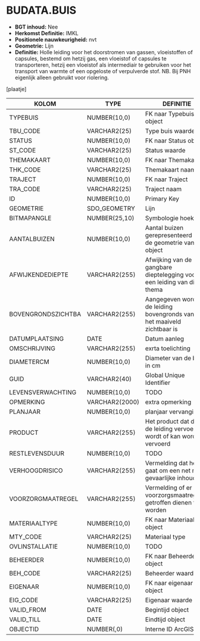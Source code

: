 ﻿# BUDATA.BUIS


* __BGT inhoud:__ Nee
* __Herkomst Definitie:__ IMKL
* __Positionele nauwkeurigheid:__ nvt
* __Geometrie:__ Lijn
* __Definitie:__ Holle leiding voor het doorstromen van gassen, vloeistoffen of capsules, bestemd om hetzij gas, een vloeistof of capsules te transporteren, hetzij een vloeistof als intermediair te gebruiken voor het transport van warmte of een opgeloste of verpulverde stof. NB. Bij PNH eigenlijk alleen gebruikt voor riolering.

[plaatje]


|KOLOM                           	|TYPE          	|DEFINITIE|
|------                          	|----          	|-----    |
|TYPEBUIS                        	|NUMBER(10,0)  	|FK naar Typebuis object|
|TBU_CODE                        	|VARCHAR2(25)  	|Type buis waarde|
|STATUS                          	|NUMBER(10,0)  	|FK naar Status object|
|ST_CODE                         	|VARCHAR2(25)  	|Status waarde|
|THEMAKAART                      	|NUMBER(10,0)  	|FK naar Themakaart|
|THK_CODE                        	|VARCHAR2(25)  	|Themakaart naam|
|TRAJECT                         	|NUMBER(10,0)  	|FK naar Traject|
|TRA_CODE                        	|VARCHAR2(25)  	|Traject naam|
|ID                              	|NUMBER(10,0)  	|Primary Key|
|GEOMETRIE                       	|SDO_GEOMETRY  	|Lijn|
|BITMAPANGLE                     	|NUMBER(25,10) 	|Symbologie hoek|
|AANTALBUIZEN                    	|NUMBER(10,0)  	|Aantal buizen gerepresenteerd door de geometrie van dit object|
|AFWIJKENDEDIEPTE                	|VARCHAR2(255) 	|Afwijking van de gangbare dieptelegging voor een leiding van dit thema|
|BOVENGRONDSZICHTBA              	|VARCHAR2(255) 	|Aangegeven wordt of de leiding bovengronds vanaf het maaiveld zichtbaar is|
|DATUMPLAATSING                  	|DATE          	|Datum aanleg|
|OMSCHRIJVING                    	|VARCHAR2(255) 	|exrta toelichting|
|DIAMETERCM                      	|NUMBER(10,0)  	|Diameter van de buis in cm|
|GUID                            	|VARCHAR2(40)  	|Global Unique Identifier|
|LEVENSVERWACHTING               	|NUMBER(10,0)  	|TODO|
|OPMERKING                       	|VARCHAR2(2000)	|extra opmerking|
|PLANJAAR                        	|NUMBER(10,0)  	|planjaar vervanging|
|PRODUCT                         	|VARCHAR2(255) 	|Het product dat door de leiding vervoerd wordt of kan worden vervoerd|
|RESTLEVENSDUUR                  	|NUMBER(10,0)  	|TODO|
|VERHOOGDRISICO                  	|VARCHAR2(255) 	|Vermelding dat het gaat om een net met gevaarlijke inhoud|
|VOORZORGMAATREGEL               	|VARCHAR2(255) 	|Vermelding of er voorzorgsmaatregelen getroffen dienen te worden|
|MATERIAALTYPE                   	|NUMBER(10,0)  	|FK naar Materiaaltype object|
|MTY_CODE                        	|VARCHAR2(25)  	|Materiaal type|
|OVLINSTALLATIE                  	|NUMBER(10,0)  	|TODO|
|BEHEERDER                       	|NUMBER(10,0)  	|FK naar Beheerder object|
|BEH_CODE                        	|VARCHAR2(25)  	|Beheerder waarde|
|EIGENAAR                        	|NUMBER(10,0)  	|FK naar eigenaar object|
|EIG_CODE                        	|VARCHAR2(25)  	|Eigenaar waarde|
|VALID_FROM                      	|DATE          	|Begintijd object|
|VALID_TILL                      	|DATE          	|Eindtijd object|
|OBJECTID                        	|NUMBER(,0)    	|Interne ID ArcGIS|


